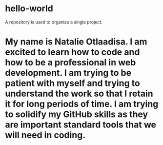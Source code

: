 # hello-world
A repository is used to organize a single project. 
# My name is Natalie Otlaadisa. I am excited to learn how to code and how to be a professional in web development. I am trying to be patient with myself and trying to understand the work so that I retain it for long periods of time. I am trying to solidify my GitHub skills as they are important standard tools that we will need in coding.
